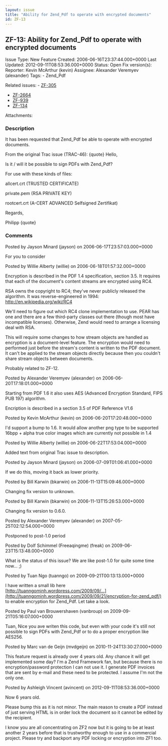 ```yaml
---
layout: issue
title: "Ability for Zend_Pdf to operate with encrypted documents"
id: ZF-13
---
```


ZF-13: Ability for Zend\_Pdf to operate with encrypted documents
----------------------------------------------------------------

 Issue Type: New Feature Created: 2006-06-16T23:37:44.000+0000 Last Updated: 2012-09-11T08:53:36.000+0000 Status: Open Fix version(s): 
 Reporter:  Kevin McArthur (kevin)  Assignee:  Alexander Veremyev (alexander)  Tags: - Zend\_Pdf
 
 Related issues: - [ZF-305](/issues/browse/ZF-305)
- [ZF-2664](/issues/browse/ZF-2664)
- [ZF-939](/issues/browse/ZF-939)
- [ZF-134](/issues/browse/ZF-134)
 
 Attachments: 
### Description

It has been requested that Zend\_Pdf be able to operate with encrypted documents.

From the original Trac issue (TRAC-46): {quote} Hello,

Is it / will it be possible to sign PDFs with Zend\_Pdf?

For use with these kinds of files:

allcert.crt (TRUSTED CERTIFICATE)

private.pem (RSA PRIVATE KEY)

rootcert.crt (A-CERT ADVANCED Selfsigned Zertifikat)

Regards,

Philipp {quote}

 

 

### Comments

Posted by Jayson Minard (jayson) on 2006-06-17T23:57:03.000+0000

For you to consider

 

 

Posted by Willie Alberty (willie) on 2006-06-18T01:57:32.000+0000

Encryption is described in the PDF 1.4 specification, section 3.5. It requires that each of the document's content streams are encrypted using RC4.

RSA owns the copyright to RC4; they've never publicly released the algorithm. It was reverse-engineered in 1994: <http://en.wikipedia.org/wiki/RC4>

We'll need to figure out which RC4 clone implementation to use. PEAR has one and there are a few third-party classes out there (though most have incompatible licenses). Otherwise, Zend would need to arrange a licensing deal with RSA.

This will require some changes to how stream objects are handled as encryption is a document-level feature. The encryption would need to performed just before the stream's content is written to the PDF document. It can't be applied to the stream objects directly because then you couldn't share stream objects between documents.

Probably related to ZF-12.

 

 

Posted by Alexander Veremyev (alexander) on 2006-06-20T17:18:01.000+0000

Starting from PDF 1.6 it also uses AES (Advanced Encryption Standard, FIPS PUB 197) algorithm.

Encription is described in a section 3.5 of PDF Reference V1.6

 

 

Posted by Kevin McArthur (kevin) on 2006-06-20T17:20:48.000+0000

I'd support a bump to 1.6. It would allow another png type to be supported 16bpp + alpha true color images which are currently not possible in 1.4

 

 

Posted by Willie Alberty (willie) on 2006-06-22T17:53:04.000+0000

Added text from original Trac issue to description.

 

 

Posted by Jayson Minard (jayson) on 2006-07-09T01:06:41.000+0000

If we do this, moving it back as lower priority.

 

 

Posted by Bill Karwin (bkarwin) on 2006-11-13T15:09:46.000+0000

Changing fix version to unknown.

 

 

Posted by Bill Karwin (bkarwin) on 2006-11-13T15:26:53.000+0000

Changing fix version to 0.6.0.

 

 

Posted by Alexander Veremyev (alexander) on 2007-05-25T02:12:54.000+0000

Postponed to post-1.0 period

 

 

Posted by Dolf Schimmel (Freeaqingme) (freak) on 2009-06-23T15:13:48.000+0000

What is the status of this issue? We are like post-1.0 for quite some time now... ;)

 

 

Posted by Tuan Ngo (tuanngo) on 2009-09-21T00:13:13.000+0000

I have written a small lib here [http://tuanngominh.wordpress.com/2009/09/…](http://tuanngominh.wordpress.com/2009/09/21/encryption-for-zend_pdf/) to enable encryption for Zend\_Pdf. Let take a look.

 

 

Posted by Paul van Brouwershaven (vanbroup) on 2009-09-21T05:16:07.000+0000

Tuan, Nice you ave writen this code, but even with your code it's still not possible to sign PDFs with Zend\_Pdf or to do a proper encryption like AES256.

 

 

Posted by Marc van de Geijn (mvdgeijn) on 2010-11-24T13:30:27.000+0000

This feature request is already over 4 years old. Any chance it will get implemented some day? I'm a Zend Framework fan, but because there is no encryption/password protection I can not use it. I generate PDF invoices that are sent by e-mail and these need to be protected. I assume I'm not the only one.

 

 

Posted by Ashleigh Vincent (avincent) on 2012-09-11T08:53:36.000+0000

Now 6 years old.

Please bump this as it is not minor. The main reason to create a PDF instead of just serving HTML is in order lock the document so it cannot be edited by the recipient.

I know you are all concentrating on ZF2 now but it is going to be at least another 2 years before that is trustworthy enough to use in a commercial project. Please try and backport any PDF locking or encryption into ZF1 too.

 

 